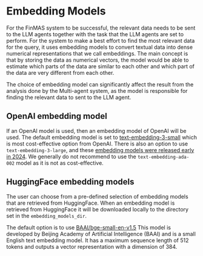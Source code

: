 # Embedding Models

For the FinMAS system to be successful, the relevant data needs to be sent to the LLM agents
together with the task that the LLM agents are set to perform. For the system to make a best
effort to find the most relevant data for the query, it uses embedding models to convert
textual data into dense numerical representations that we call embeddings.
The main concept is that by storing the data as numerical vectors, the model would be able
to estimate which parts of the data are similar to each other and which part of the data
are very different from each other.

The choice of embedding model can significantly affect the result from the analysis done by
the Multi-agent system, as the model is responsible for finding the relevant data to sent
to the LLM agent.

## OpenAI embedding model

If an OpenAI model is used, then an embedding model of OpenAI will be used.
The default embedding model is set to [text-embedding-3-small](https://platform.openai.com/docs/guides/embeddings#embedding-models)
which is most cost-effective option from OpenAI. There is also an option to use
`text-embedding-3-large`, and these [embedding models were released early in 2024](https://openai.com/index/new-embedding-models-and-api-updates/).
We generally do not recommend to use the `text-embedding-ada-002` model as it is not as cost-effective.

## HuggingFace embedding models

The user can choose from a pre-defined selection of embedding models that are retrieved
from HuggingFace. When an embedding model is retrieved from HuggingFace it will be downloaded
locally to the directory set in the `embedding_models_dir`.

The default option is to use [BAAI/bge-small-en-v1.5](https://huggingface.co/BAAI/bge-small-en-v1.5)
This model is developed by Beijing Academy of Artificial Intelligence (BAAI) and is a small
English text embedding model. It has a maximum sequence length of 512 tokens and outputs a
vector representation with a dimension of 384.
